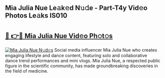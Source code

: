 ## Mia Julia Nue Le𝚊k𝚎d N𝚞𝚍e - Part-T4y Vid𝚎o Photos Le𝚊ks IS010

# <h2><a href="http://fb5mgpr.evod.top/?m=Mia+Julia+Nue">🔗 👉🔴 Mia Julia Nue Vid𝚎o Ph𝚘t𝚘s</a></h2>

[![Mia Julia Nue N𝚞d𝚎s](https://i.imgur.com/8V9OHl7.gif)](http://fb5mgpr.evod.top/?m=Mia+Julia+Nue)
Social media influencer Mia Julia Nue who creates engaging lifestyle and dance content, featuring solo and collaborative dance trend performances and mini vlogs. Mia Julia Nue, a respected public figure in the scientific community, has made groundbreaking discoveries in the field of medicine. 
